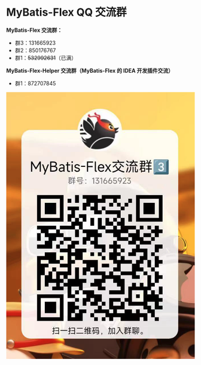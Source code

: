 # MyBatis-Flex QQ 交流群



**MyBatis-Flex 交流群：**

- 群3：131665923
- 群2：850176767
- 群1：~~532992631~~（已满）


**MyBatis-Flex-Helper 交流群（MyBatis-Flex 的 IDEA 开发插件交流）**

- 群1：872707845


![](../../assets/images/qq_group.png)



